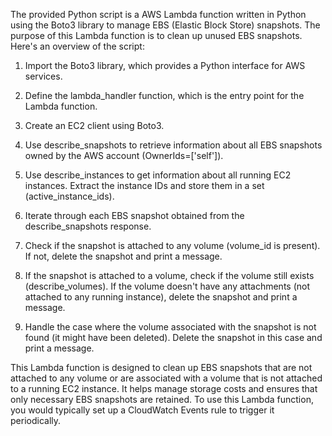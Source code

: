 The provided Python script is a AWS Lambda function written in Python using the Boto3 library to manage EBS (Elastic Block Store) snapshots. The purpose of this Lambda function is to clean up unused EBS snapshots. Here's an overview of the script:

  1. Import the Boto3 library, which provides a Python interface for AWS services.

  2. Define the lambda_handler function, which is the entry point for the Lambda function.

  3. Create an EC2 client using Boto3.

  4. Use describe_snapshots to retrieve information about all EBS snapshots owned by the AWS account (OwnerIds=['self']).

  5. Use describe_instances to get information about all running EC2 instances. Extract the instance IDs and store them in a set (active_instance_ids).

  6. Iterate through each EBS snapshot obtained from the describe_snapshots response.

  7. Check if the snapshot is attached to any volume (volume_id is present). If not, delete the snapshot and print a message.

  8. If the snapshot is attached to a volume, check if the volume still exists (describe_volumes). If the volume doesn't have any attachments (not attached to any running instance), delete the snapshot and print a message.

  9. Handle the case where the volume associated with the snapshot is not found (it might have been deleted). Delete the snapshot in this case and print a message.

This Lambda function is designed to clean up EBS snapshots that are not attached to any volume or are associated with a volume that is not attached to a running EC2 instance. It helps manage storage costs and ensures that only necessary EBS snapshots are retained. To use this Lambda function, you would typically set up a CloudWatch Events rule to trigger it periodically.





